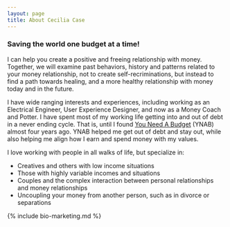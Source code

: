 ```yaml
---
layout: page
title: About Cecilia Case
---
```


### Saving the world one budget at a time!

I can help you create a positive and freeing relationship with money. Together, we will examine past behaviors, history and patterns related to your money relationship, not to create self-recriminations, but instead to find a path towards healing, and a more healthy relationship with money today and in the future.
<!--more-->

I have wide ranging interests and experiences, including working as an Electrical Engineer, User Experience Designer, and now as a Money Coach and Potter. I have spent most of my working life getting into and out of debt in a never ending cycle. That is, until I found [You Need A Budget](http://www.youneedabudget.com) (YNAB) almost four years ago. YNAB helped me get out of debt and stay out, while also helping me align how I earn and spend money with my values.

I love working with people in all walks of life, but specialize in:
- Creatives and others with low income situations
- Those with highly variable incomes and situations
- Couples and the complex interaction between personal relationships and money relationships
- Uncoupling your money from another person, such as in divorce or separations

{% include bio-marketing.md %}